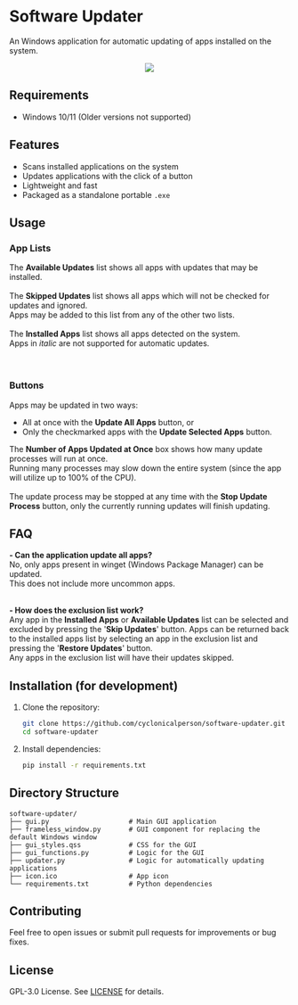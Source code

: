 # Software Updater

An Windows application for automatic updating of apps installed on the system.<br>
<p align="center">
  <img src="https://github.com/user-attachments/assets/8e3f10d5-fb38-4cbf-b14c-9be9537419d0">
</p>

## Requirements

- Windows 10/11 (Older versions not supported)

## Features

- Scans installed applications on the system
- Updates applications with the click of a button
- Lightweight and fast
- Packaged as a standalone portable `.exe`

## Usage

### App Lists
The **Available Updates** list shows all apps with updates that may be installed.<br><br>
The **Skipped Updates** list shows all apps which will not be checked for updates and ignored. <br>Apps may be added to this list from any of the other two lists.<br><br>
The **Installed Apps** list shows all apps detected on the system. <br>Apps in <i>italic</i> are not supported for automatic updates.<br><br><br>

### Buttons
Apps may be updated in two ways:
 - All at once with the **Update All Apps** button, or
 - Only the checkmarked apps with the **Update Selected Apps** button.<br>

The **Number of Apps Updated at Once** box shows how many update processes will run at once. <br>Running many processes may slow down the entire system (since the app will utilize up to 100% of the CPU).<br><br>
The update process may be stopped at any time with the **Stop Update Process** button, only the currently running updates will finish updating.

## FAQ
**- Can the application update all apps?<br>**
No, only apps present in winget (Windows Package Manager) can be updated.<br>
This does not include more uncommon apps.<br><br>

**- How does the exclusion list work?<br>**
Any app in the **Installed Apps** or **Available Updates** list can be selected and excluded by pressing the '**Skip Updates**' button.
Apps can be returned back to the installed apps list by selecting an app in the exclusion list and pressing the '**Restore Updates**' button.<br>
Any apps in the exclusion list will have their updates skipped.

## Installation (for development)

1. Clone the repository:

    ```bash
    git clone https://github.com/cyclonicalperson/software-updater.git
    cd software-updater
    ```

2. Install dependencies:

    ```bash
    pip install -r requirements.txt
    ```

## Directory Structure

```
software-updater/
├── gui.py                    # Main GUI application
├── frameless_window.py       # GUI component for replacing the default Windows window
├── gui_styles.qss            # CSS for the GUI
├── gui_functions.py          # Logic for the GUI
├── updater.py                # Logic for automatically updating applications
├── icon.ico                  # App icon
└── requirements.txt          # Python dependencies
```

## Contributing

Feel free to open issues or submit pull requests for improvements or bug fixes.

## License

GPL-3.0 License. See [LICENSE](LICENSE) for details.

